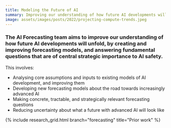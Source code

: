 ```yaml
---
title: Modeling the Future of AI
summary: Improving our understanding of how future AI developments will unfold, by creating and improving forecasting models, and answering fundamental questions of central strategic importance to AI safety. 
image: assets/images/posts/2022/projecting-compute-trends.jpeg
---
```


### The AI Forecasting team aims to improve our understanding of how future AI developments will unfold, by creating and improving forecasting models, and answering fundamental questions that are of central strategic importance to AI safety. 

This involves: 
- Analysing core assumptions and inputs to existing models of AI development, and improving them
- Developing new forecasting models about the road towards increasingly advanced AI
- Making concrete, tractable, and strategically relevant forecasting questions
- Reducing uncertainty about what a future with advanced AI will look like

{% include research_grid.html branch="forecasting" title="Prior work" %}
